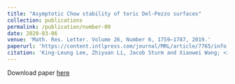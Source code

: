 ```yaml
---
title: "Asymptotic Chow stability of toric Del-Pezzo surfaces"
collection: publications
permalink: /publication/number-09
date: 2020-03-06
venue: 'Math. Res. Letter. Volume 26, Number 6, 1759–1787, 2019.'
paperurl: 'https://content.intlpress.com/journal/MRL/article/7765/info'
citation: 'King-Leung Lee, Zhiyuan Li, Jacob Sturm and Xiaowei Wang; <i>Math. Res. Letter.</i>, Volume 26, Number 6, 1759–1787 (2019).'
---
```


Download paper [here](https://content.intlpress.com/journal/MRL/article/7765/info)
